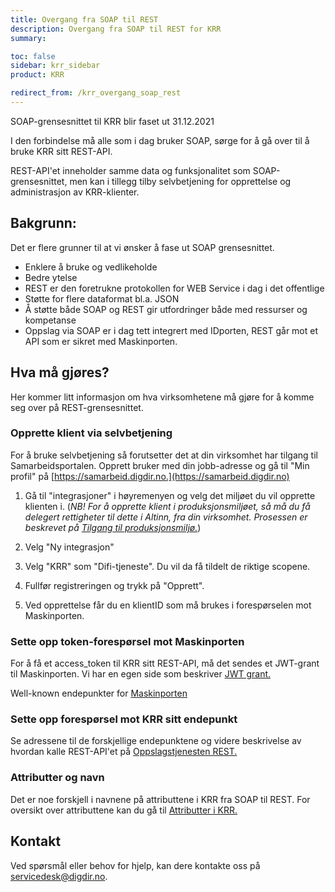 ```yaml
---
title: Overgang fra SOAP til REST
description: Overgang fra SOAP til REST for KRR
summary:

toc: false
sidebar: krr_sidebar
product: KRR

redirect_from: /krr_overgang_soap_rest
---
```

SOAP-grensesnittet til KRR blir faset ut 31.12.2021

I den forbindelse må alle som i dag bruker SOAP, sørge for å gå over til å bruke KRR sitt REST-API.

REST-API'et inneholder samme data og funksjonalitet som SOAP-grensesnittet, men kan i tillegg tilby selvbetjening for opprettelse og administrasjon av KRR-klienter.

## Bakgrunn:

Det er flere grunner til at vi ønsker å fase ut SOAP grensesnittet.

- Enklere å bruke og vedlikeholde
- Bedre ytelse
- REST er den foretrukne protokollen for WEB Service i dag i det offentlige
- Støtte for flere dataformat bl.a. JSON
- Å støtte både SOAP og REST gir utfordringer både med ressurser og kompetanse
- Oppslag via SOAP er i dag tett integrert med IDporten, REST går mot et API som er sikret med Maskinporten.


## Hva må gjøres?

Her kommer litt informasjon om hva virksomhetene må gjøre for å komme seg over på REST-grensesnittet.

### Opprette klient via selvbetjening

For å bruke selvbetjening så forutsetter det at din virksomhet har tilgang til Samarbeidsportalen. Opprett bruker med din jobb-adresse og gå til "Min profil" på
[https://samarbeid.digdir.no.](https://samarbeid.digdir.no)

1. Gå til "integrasjoner" i høyremenyen og velg det miljøet du vil opprette klienten i. (*NB! For å opprette klient i produksjonsmiljøet, så må du få delegert rettigheter til dette i Altinn, fra din virksomhet. Prosessen er beskrevet på [Tilgang til produksjonsmiljø.]({{site.baseurl}}/docs/Maskinporten/maskinporten_sjolvbetjening_web#tilgang-i-produksjonsmilj%C3%B8)*)

2. Velg "Ny integrasjon"

3. Velg "KRR" som "Difi-tjeneste". Du vil da få tildelt de riktige scopene.

4. Fullfør registreringen og trykk på "Opprett".

5. Ved opprettelse får du en klientID som må brukes i forespørselen mot Maskinporten.


### Sette opp token-forespørsel mot Maskinporten

For å få et access_token til KRR sitt REST-API, må det sendes et JWT-grant til Maskinporten. Vi har en egen side som beskriver [JWT grant.]({{site.baseurl}}/docs/Maskinporten/maskinporten_protocol_jwtgrant)

Well-known endepunkter for [Maskinporten]({{site.baseurl}}/docs/Maskinporten/maskinporten_func_wellknown)

### Sette opp forespørsel mot KRR sitt endepunkt

Se adressene til de forskjellige endepunktene og videre beskrivelse av hvordan kalle REST-API'et på [Oppslagstjenesten REST.]({{site.baseurl}}/docs/Kontaktregisteret/oppslagstjenesten_rest)

### Attributter og navn

Det er noe forskjell i navnene på attributtene i KRR fra SOAP til REST. For oversikt over attributtene kan du gå til [Attributter i KRR.]({{site.baseurl}}/docs/Kontaktregisteret/krr_attributter)

## Kontakt

Ved spørsmål eller behov for hjelp, kan dere kontakte oss på servicedesk@digdir.no.
